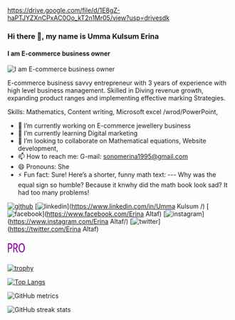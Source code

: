 
https://drive.google.com/file/d/1E8gZ-haPTJYZXnCPxAC0Oo_kT2n1Mr05/view?usp=drivesdk 
### Hi there 👋, my name is Umma Kulsum Erina 
#### I am E-commerce business owner 
![I am E-commerce business owner ](github.com/ummakulsumerina)

E-commerce business savvy entrepreneur with 3 years of experience with high level business management. Skilled in Diving revenue growth, expanding product ranges and implementing effective marking Strategies.

Skills: Mathematics, Content writing, Microsoft excel /wrod/PowerPoint, 

- 🔭 I’m currently working on E-commerce jewellery business  
- 🌱 I’m currently learning Digital marketing  
- 👯 I’m looking to collaborate on Mathematical equations, Website development,  
- 📫 How to reach me: G-mail: sonomerina1995@gmail.com 
- 😄 Pronouns: She 
- ⚡ Fun fact: Sure! Here’s a shorter, funny math text:   ---  Why was the equal sign so humble? Because it knwhy did the math book look sad? It had too many problems!   


[<img src='https://cdn.jsdelivr.net/npm/simple-icons@3.0.1/icons/github.svg' alt='github' height='40'>](https://github.com/Ummakulsumerina)  [<img src='https://cdn.jsdelivr.net/npm/simple-icons@3.0.1/icons/linkedin.svg' alt='linkedin' height='40'>](https://www.linkedin.com/in/Umma Kulsum /)  [<img src='https://cdn.jsdelivr.net/npm/simple-icons@3.0.1/icons/facebook.svg' alt='facebook' height='40'>](https://www.facebook.com/Erina Altaf)  [<img src='https://cdn.jsdelivr.net/npm/simple-icons@3.0.1/icons/instagram.svg' alt='instagram' height='40'>](https://www.instagram.com/Erina Altaf/)  [<img src='https://cdn.jsdelivr.net/npm/simple-icons@3.0.1/icons/twitter.svg' alt='twitter' height='40'>](https://twitter.com/Erina Altaf)  

<a href='https://github.com/pricing'><img src='https://raw.githubusercontent.com/acervenky/animated-github-badges/master/assets/pro.gif' width='40' height='40'></a> 

[![trophy](https://github-profile-trophy.vercel.app/?username=Ummakulsumerina)](https://github.com/ryo-ma/github-profile-trophy)

[![Top Langs](https://github-readme-stats.vercel.app/api/top-langs/?username=Ummakulsumerina)](https://github.com/anuraghazra/github-readme-stats)

![GitHub metrics](https://metrics.lecoq.io/Ummakulsumerina)  

![GitHub streak stats](https://streak-stats.demolab.com/?user=Ummakulsumerina)  



<!--
**Ummakulsumerina/Ummakulsumerina** is a ✨ _special_ ✨ repository because its `README.md` (this file) appears on your GitHub profile.

Here are some ideas to get you started:

- 🔭 I’m currently working on ...
- 🌱 I’m currently learning ...
- 👯 I’m looking to collaborate on ...
- 🤔 I’m looking for help with ...
- 💬 Ask me about ...
- 📫 How to reach me: ...
- 😄 Pronouns: ...
- ⚡ Fun fact: ...
-->
